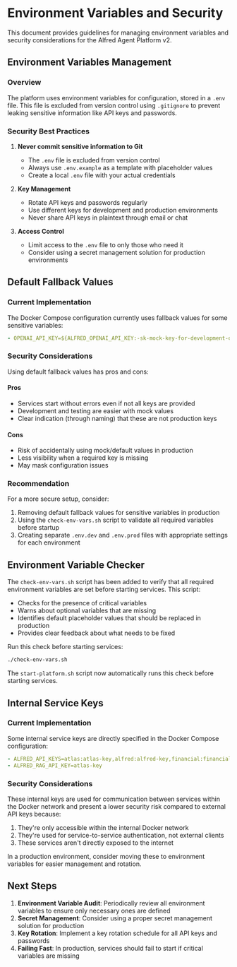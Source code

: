 # Environment Variables and Security

This document provides guidelines for managing environment variables and security considerations for the Alfred Agent Platform v2.

## Environment Variables Management

### Overview

The platform uses environment variables for configuration, stored in a `.env` file. This file is excluded from version control using `.gitignore` to prevent leaking sensitive information like API keys and passwords.

### Security Best Practices

1. **Never commit sensitive information to Git**
   - The `.env` file is excluded from version control
   - Always use `.env.example` as a template with placeholder values
   - Create a local `.env` file with your actual credentials

2. **Key Management**
   - Rotate API keys and passwords regularly
   - Use different keys for development and production environments
   - Never share API keys in plaintext through email or chat

3. **Access Control**
   - Limit access to the `.env` file to only those who need it
   - Consider using a secret management solution for production environments

## Default Fallback Values

### Current Implementation

The Docker Compose configuration currently uses fallback values for some sensitive variables:

```yaml
- OPENAI_API_KEY=${ALFRED_OPENAI_API_KEY:-sk-mock-key-for-development-only}
```

### Security Considerations

Using default fallback values has pros and cons:

#### Pros
- Services start without errors even if not all keys are provided
- Development and testing are easier with mock values
- Clear indication (through naming) that these are not production keys

#### Cons
- Risk of accidentally using mock/default values in production
- Less visibility when a required key is missing
- May mask configuration issues

### Recommendation

For a more secure setup, consider:

1. Removing default fallback values for sensitive variables in production
2. Using the `check-env-vars.sh` script to validate all required variables before startup
3. Creating separate `.env.dev` and `.env.prod` files with appropriate settings for each environment

## Environment Variable Checker

The `check-env-vars.sh` script has been added to verify that all required environment variables are set before starting services. This script:

- Checks for the presence of critical variables
- Warns about optional variables that are missing
- Identifies default placeholder values that should be replaced in production
- Provides clear feedback about what needs to be fixed

Run this check before starting services:

```bash
./check-env-vars.sh
```

The `start-platform.sh` script now automatically runs this check before starting services.

## Internal Service Keys

### Current Implementation

Some internal service keys are directly specified in the Docker Compose configuration:

```yaml
- ALFRED_API_KEYS=atlas:atlas-key,alfred:alfred-key,financial:financial-key,legal:legal-key,social:social-key
- ALFRED_RAG_API_KEY=atlas-key
```

### Security Considerations

These internal keys are used for communication between services within the Docker network and present a lower security risk compared to external API keys because:

1. They're only accessible within the internal Docker network
2. They're used for service-to-service authentication, not external clients
3. These services aren't directly exposed to the internet

In a production environment, consider moving these to environment variables for easier management and rotation.

## Next Steps

1. **Environment Variable Audit**: Periodically review all environment variables to ensure only necessary ones are defined
2. **Secret Management**: Consider using a proper secret management solution for production
3. **Key Rotation**: Implement a key rotation schedule for all API keys and passwords
4. **Failing Fast**: In production, services should fail to start if critical variables are missing
